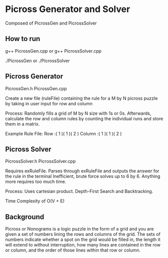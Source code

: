 # Picross Generator and Solver

Composed of PicrossGen and PicrossSolver

## How to run 
g++ PicrossGen.cpp or g++ PicrossSolver.cpp

./PicrossGen or ./PicrossSolver

## Picross Generator
PicrossGen.h
PicrossGen.cpp

Create a new file (ruleFile) containing the rule for a M by N picross puzzle
by taking in user input for row and column

Process: Randomly fills a grid of M by N size with 1s or 0s. Afterwards, calculate the row and column rules by counting the individual runs and store them in a matrix.

Example Rule File:
Row :( 1 )( 1 )( 2 )
Column :( 1 )( 1 )( 2 )

## Picross Solver
PicrossSolver.h
PicrossSolver.cpp

Requires exRuleFile. Parses through exRuleFile and outputs the answer for the rule in the terminal
Inefficient, brute force solves up to 6 by 6. Anything more requires too much time.

Process: Uses cartesian product. Depth-First Search and Backtracking.

Time Complexity of O(V + E)


## Background
Picross or Nonograms is a logic puzzle in the form of a grid and you are given a set of numbers lining the rows and columns of the grid.
The sets of numbers indicate whether a spot on the grid would be filled in, the length it will extend to without interruption,
how many lines are contained in the row or column, and the order of those lines within that row or column.
